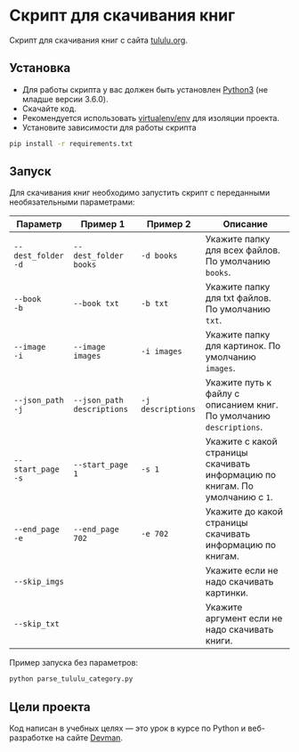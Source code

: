 # Скрипт для cкачивания книг

Скрипт для cкачивания книг с сайта [tululu.org](https://tululu.org/).

## Установка

- Для работы скрипта у вас должен быть установлен [Python3](https://www.python.org/downloads/) (не младше версии 3.6.0).
- Скачайте код.
- Рекомендуется использовать [virtualenv/env](https://docs.python.org/3/library/venv.html) для изоляции проекта.
- Установите зависимости для работы скрипта

```bash
pip install -r requirements.txt
```

## Запуск

Для скачивания книг необходимо запустить скрипт с переданными необязательными параметрами:

Параметр | Пример 1 | Пример 2 | Описание
------- | -------- | -------- | --------
`--dest_folder`<br>`-d` | `--dest_folder books` | `-d books` | Укажите папку для всех файлов. По умолчанию `books`.
`--book`<br>`-b` | `--book txt` | `-b txt` | Укажите папку для txt файлов. По умолчанию `txt`.
`--image`<br>`-i` | `--image images` | `-i images` | Укажите папку для картинок. По умолчанию `images`.
`--json_path`<br>`-j` | `--json_path descriptions` | `-j descriptions` | Укажите путь к файлу с описанием книг. По умолчанию `descriptions`.
`--start_page`<br>`-s` | `--start_page 1` | `-s 1` | Укажите с какой страницы скачивать информацию по книгам. По умолчанию c `1`.
`--end_page`<br>`-e` | `--end_page 702` | `-e 702` | Укажите до какой страницы скачивать информацию по книгам.
`--skip_imgs` | | | Укажите если не надо скачивать картинки.
`--skip_txt` | | | Укажите аргумент если не надо скачивать книги.

Пример запуска без параметров:

```sh
python parse_tululu_category.py
```

## Цели проекта

Код написан в учебных целях — это урок в курсе по Python и веб-разработке на сайте [Devman](https://dvmn.org).
